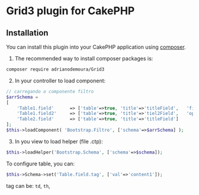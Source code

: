 # Grid3 plugin for CakePHP

## Installation

You can install this plugin into your CakePHP application using [composer](https://getcomposer.org).

1. The recommended way to install composer packages is:
```sh
composer require adrianodemoura/Grid3
```

2. In your controller to load component:

```php
// carregando o componente filtro
$arrSchema = 
[
	'Table1.field' 		=> ['table'=>true, 'title'=>'titleField',   'filter'=>true, 'order'=>true],
	'Table1.field2' 	=> ['table'=>true, 'title'=>'tiel2Field', 	'operator'=>'like', 'mask'=>'%u%'],
	'Table2.field' 		=> ['table'=>true, 'title'=>'titleField']
];
$this->loadComponent( 'Bootstrap.Filtro', ['schema'=>$arrSchema] );
```

3. In you view to load helper (file .ctp):
```php
$this->loadHelper('Bootstrap.Schema', ['schema'=>$schema]);
```

To configure table, you can:

```php
$this->Schema->set('Table.field.tag', ['val'=>'content1']);
```
tag can be: `td`, `th`, 
